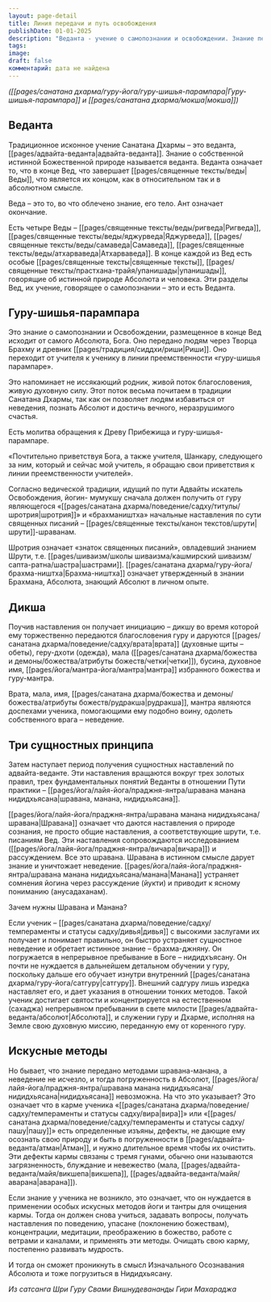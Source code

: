 ```yaml
---
layout: page-detail
title: Линия передачи и путь освобождения
publishDate: 01-01-2025
description: "Веданта - учение о самопознании и освобождении. Знание передаётся через гуру-шишья-парампару - линию преемственности учителей. Ученик получает дикшу (инициацию), обеты и наставления по адвайта-веданте: шравана (слушание), манана (размышление), нидидхьясана (медитация). Если неведение не исчезает, применяют методы йоги и тантры для очищения кармы и раскрытия истинной природы."
tags: 
image: 
draft: false
комментарий: дата не найдена
---
```


_([[pages/санатана дхарма/гуру-йога/гуру-шишья-парампара|Гуру-шишья-парампара]] и [[pages/санатана дхарма/мокша|мокша]])_

## Веданта

Традиционное исконное учение Санатана Дхармы – это веданта, [[pages/адвайта-веданта|адвайта-веданта]]. Знание о собственной истинной Божественной природе называется веданта. Веданта означает то, что в конце Вед, что завершает [[pages/священные тексты/веды|Веды]], что является их концом, как в относительном так и в абсолютном смысле.

Веда – это то, во что облечено знание, его тело. Ант означает окончание.

Есть четыре Веды – [[pages/священные тексты/веды/ригведа|Ригведа]], [[pages/священные тексты/веды/яджурведа|Яджурведа]], [[pages/священные тексты/веды/самаведа|Самаведа]], [[pages/священные тексты/веды/атхарваведа|Атхарваведа]]. В конце каждой из Вед есть особые [[pages/священные тексты|священные тексты]], [[pages/священные тексты/прастхана-трайя/упанишады|упанишады]], говорящие об истинной природе Абсолюта и человека. Эти разделы Вед, их учение, говорящее о самопознании – это и есть Веданта.

## Гуру-шишья-парампара

Это знание о самопознании и Освобождении, размещенное в конце Вед исходит от самого Абсолюта, Бога. Оно передано людям через Творца Брахму и древних [[pages/традиция/сиддхи/риши|Риши]]. Оно переходит от учителя к ученику в линии преемственности «гуру-шишья парампаре».

Это напоминает не иссякающий родник, живой поток благословения, живую духовную силу. Этот поток весьма почитаем в традиции Санатана Дхармы, так как он позволяет людям избавиться от неведения, познать Абсолют и достичь вечного, неразрушимого счастья.

Есть молитва обращения к Древу Прибежища и гуру-шишья-парампаре.

«Почтительно приветствуя Бога, а также учителя, Шанкару, следующего за ним, который и сейчас мой учитель, я обращаю свои приветствия к линии преемственности учителей».

Согласно ведической традиции, идущий по пути Адвайты искатель Освобождения, йогин- мумукшу сначала должен получить от гуру являющегося «[[pages/санатана дхарма/поведение/садху/титулы/шротрия|шротрия]]» и «брахмаништха» начальные наставления по сути священных писаний – [[pages/священные тексты/канон текстов/шрути|шрути]]-шраванам.

Шротрия означает «знаток священных писаний», овладевший знанием Шрути, т.е. [[pages/шиваизм/школы шиваизма/кашмирский шиваизм/сапта-ратна/шастра|шастрами]]. [[pages/санатана дхарма/гуру-йога/брахма-ништха|Брахма-ништха]] означает утвержденный в знании Брахмана, Абсолюта, знающий Абсолют в личном опыте.

## Дикша

Поучив наставления он получает инициацию – дикшу во время которой ему торжественно передаются благословения гуру и даруются [[pages/санатана дхарма/поведение/садху/врата|врата]] (духовные щиты – обеты), геру-дхоти (одежда), мала ([[pages/санатана дхарма/божества и демоны/божества/атрибуты божеств/четки|четки]]), бусина, духовное имя, [[pages/йога/мантра-йога/мантра|мантра]] избранного божества и гуру-мантра.

Врата, мала, имя, [[pages/санатана дхарма/божества и демоны/божества/атрибуты божеств/рудракша|рудракша]], мантра являются доспехами ученика, помогающими ему подобно воину, одолеть собственного врага – неведение.

## Три сущностных принципа

Затем наступает период получения сущностных наставлений по адвайта-веданте. Эти наставления вращаются вокруг трех золотых правил, трех фундаментальных понятий Веданты в отношении Пути практики – [[pages/йога/лайя-йога/праджня-янтра/шравана манана нидидхьясана|шравана, манана, нидидхьясана]].

[[pages/йога/лайя-йога/праджня-янтра/шравана манана нидидхьясана/шравана|Шравана]] означает что даются наставления о природе сознания, не просто общие наставления, а соответствующие шрути, т.е. писаниям Вед. Эти наставления сопровождаются исследованием ([[pages/йога/лайя-йога/праджня-янтра/вичара|вичара]]) и рассуждением. Все это шравана. Шравана в истинном смысле дарует знание и уничтожает неведение. [[pages/йога/лайя-йога/праджня-янтра/шравана манана нидидхьясана/манана|Манана]] устраняет сомнения йогина через рассуждение (йукти) и приводит к ясному пониманию (анусадаханам).

Зачем нужны Шравана и Манана?

Если ученик – [[pages/санатана дхарма/поведение/садху/темпераменты и статусы садху/дивья|дивья]] с высокими заслугами их получает и понимает правильно, он быстро устраняет сущностное неведение и обретает истинное знание – брахма-джняну. Он погружается в непрерывное пребывание в Боге – нидидхъясану. Он почти не нуждается в дальнейшем детальном обучении у гуру, поскольку дальше его обучает изнутри внутренний [[pages/санатана дхарма/гуру-йога/сатгуру|сатгуру]]. Внешний садгуру лишь изредка наставляет его, и дает указания в отношении тонких методов. Такой ученик достигает святости и концентрируется на естественном (сахаджа) непрерывном пребывании в свете милости [[pages/адвайта-веданта/абсолют|Абсолюта]], и служении гуру и Дхарме, исполняя на Земле свою духовную миссию, переданную ему от коренного гуру.

## Искусные методы

Но бывает, что знание передано методами шравана-манана, а неведение не исчезло, и тогда погруженность в Абсолют, [[pages/йога/лайя-йога/праджня-янтра/шравана манана нидидхьясана/нидидхьясана|нидидхьясана]] невозможна. На что это указывает? Это означает что в карме ученика «[[pages/санатана дхарма/поведение/садху/темпераменты и статусы садху/вира|вира]]» или «[[pages/санатана дхарма/поведение/садху/темпераменты и статусы садху/пашу|пашу]]» есть определенные изъяны, дефекты, не дающие ему осознать свою природу и быть в погруженности в [[pages/адвайта-веданта/атман|Атман]], и нужно длительное время чтобы их очистить. Эти дефекты кармы связаны с тремя гунами, обычно они называются загрязненность, блуждание и невежество (мала, [[pages/адвайта-веданта/майя/викшепа|викшепа]], [[pages/адвайта-веданта/майя/аварана|аварана]]).

Если знание у ученика не возникло, это означает, что он нуждается в применении особых искусных методов йоги и тантры для очищения кармы. Тогда он должен снова учиться, задавать вопросы, получать наставления по поведению, упасане (поклонению божествам), концентрации, медитации, преображению в божество, работе с ветрами и каналами, и применять эти методы. Очищать свою карму, постепенно развивать мудрость. 

И тогда он сможет проникнуть в смысл Изначального Осознавания Абсолюта и тоже погрузиться в Нидидхьясану.

*Из сатсанга Шри Гуру Свами Вишнудевананды Гири Махараджа*


